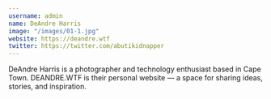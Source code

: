 ```yaml
---
username: admin
name: DeAndre Harris
image: "/images/01-1.jpg"
website: https://deandre.wtf
twitter: https://twitter.com/abutikidnapper
---
```


DeAndre Harris is a photographer and technology enthusiast based in Cape Town. DEANDRE.WTF is their personal website — a space for sharing ideas, stories, and inspiration.
